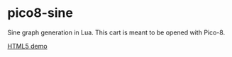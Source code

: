 # pico8-sine

Sine graph generation in Lua. This cart is meant to be opened with Pico-8.

[HTML5 demo](http://www.lexaloffle.com/bbs/?tid=28220)
